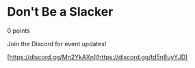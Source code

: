 # Don't Be a Slacker
0 points

Join the Discord for event updates! 

[https://discord.gg/Mn2YkAXn](https://discord.gg/td5n8uyYJD)
